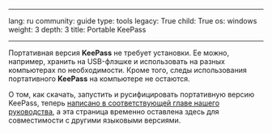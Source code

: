 

---

lang: ru
community: guide
type: tools
legacy: True
child: True
os: windows
weight: 3
depth: 3
title: Portable KeePass

---

Портативная версия **KeePass** не требует установки. Ее можно, например, хранить на USB-флэшке и использовать на разных компьютерах по необходимости. Кроме того, следы использования портативного **KeePass** на компьютере не остаются.

О том, как скачать, запустить и русифицировать портативную версию KeePass, теперь [написано в соответствующей главе нашего руководства](https://securityinabox.org/ru/using_keepass), а эта страница временно оставлена здесь для совместимости с другими языковыми версиями.

